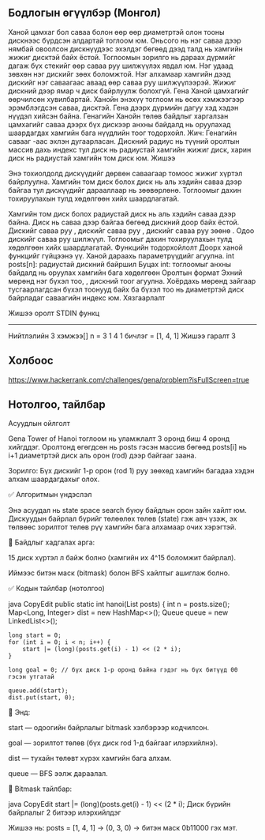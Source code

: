 ## Бодлогын өгүүлбэр (Монгол)

Ханой цамхаг бол саваа болон өөр өөр диаметртэй олон тооны дискнээс бүрдсэн алдартай тоглоом юм. Оньсого нь нэг саваа дээр нямбай овоолсон дискнүүдээс эхэлдэг бөгөөд дээд талд нь хамгийн жижиг дисктэй байх ёстой. Тоглоомын зорилго нь дараах дүрмийг дагаж бүх стекийг өөр саваа руу шилжүүлэх явдал юм.
Нэг удаад зөвхөн нэг дискийг зөөх боломжтой.
Нэг алхамаар хамгийн дээд дискийг нэг саваагаас аваад өөр саваа руу шилжүүлээрэй.
Жижиг дискний дээр ямар ч диск байрлуулж болохгүй.
Гена Ханой цамхагийг өөрчилсөн хувилбартай. Ханойн энэхүү тоглоом нь өсөх хэмжээгээр эрэмблэгдсэн саваа, дисктэй. Гена дээрх дүрмийн дагуу хэд хэдэн нүүдэл хийсэн байна. Генагийн Ханойн төлөв байдлыг харгалзан цамхагийг саваа дээрх бүх дискээр анхны байдалд нь оруулахад шаардагдах хамгийн бага нүүдлийн тоог тодорхойл.
Жич: Генагийн савааг -аас эхлэн дугаарласан. Дискний радиус нь түүний оролтын массив дахь индекс тул диск нь радиустай хамгийн жижиг диск, харин диск нь радиустай хамгийн том диск юм.
Жишээ

Энэ тохиолдолд дискүүдийг дөрвөн саваагаар томоос жижиг хүртэл байрлуулна. Хамгийн том диск болох диск нь аль хэдийн саваа дээр байгаа тул дискүүдийг дарааллаар нь зөөвөрлөнө. Тоглоомыг дахин тохируулахын тулд хөдөлгөөн хийх шаардлагатай.

Хамгийн том диск болох радиустай диск нь аль хэдийн саваа дээр байна. Диск нь саваа дээр байгаа бөгөөд дискний доор байх ёстой. Дискийг саваа руу , дискийг саваа руу , дискийг саваа руу зөөнө . Одоо дискийг саваа руу шилжүүл. Тоглоомыг дахин тохируулахын тулд хөдөлгөөн хийх шаардлагатай.
Функцийн тодорхойлолт
Доорх ханой функцийг гүйцээнэ үү.
Ханой дараахь параметрүүдийг агуулна.
int posts[n]: радиустай дискний байршил
Буцах
int: тоглоомыг анхны байдалд нь оруулах хамгийн бага хөдөлгөөн
Оролтын формат
Эхний мөрөнд нэг бүхэл тоо, , дискний тоог агуулна.
Хоёрдахь мөрөнд зайгаар тусгаарлагдсан бүхэл тоонууд байх ба бүхэл тоо нь диаметртэй диск байрладаг саваагийн индекс юм.
Хязгаарлалт

Жишээ оролт
STDIN функц
----- --------
Нийтлэлийн 3 хэмжээ[] n = 3
1 4 1 бичлэг = [1, 4, 1]
Жишээ гаралт
3



## Холбоос

https://www.hackerrank.com/challenges/gena/problem?isFullScreen=true




## Нотолгоо, тайлбар

Асуудлын ойлголт


Gena Tower of Hanoi тоглоом нь уламжлалт 3 оронд биш 4 оронд хийгддэг. Оролтонд өгөгдсөн нь posts гэсэн массив бөгөөд posts[i] нь i+1 диаметртэй диск аль орон (rod) дээр байгааг заана.

Зорилго: Бүх дискийг 1-р орон (rod 1) руу зөөхөд хамгийн багадаа хэдэн алхам шаардагдахыг олох.

✅ Алгоритмын үндэслэл

Энэ асуудал нь state space search буюу байдлын орон зайн хайлт юм. Дискуудын байрлал бүрийг төлөөлөх төлөв (state) гэж авч үзэж, эх төлвөөс зорилтот төлөв рүү хамгийн бага алхамаар очих хэрэгтэй.


🧮 Байдлыг хадгалах арга:

15 диск хүртэл л байж болно (хамгийн их 4^15 боломжит байрлал).

Иймээс битэн маск (bitmask) болон BFS хайлтыг ашиглаж болно.

✅ Кодын тайлбар (нотолгоо)


java
CopyEdit
public static int hanoi(List<Integer> posts) {
    int n = posts.size();
    Map<Long, Integer> dist = new HashMap<>();
    Queue<Long> queue = new LinkedList<>();

    long start = 0;
    for (int i = 0; i < n; i++) {
        start |= (long)(posts.get(i) - 1) << (2 * i);
    }

    long goal = 0; // бүх диск 1-р оронд байна гэдэг нь бүх битүүд 00 гэсэн утгатай

    queue.add(start);
    dist.put(start, 0);

🔹 Энд:

start — одоогийн байрлалыг bitmask хэлбэрээр кодчилсон.

goal — зорилтот төлөв (бүх диск rod 1-д байгааг илэрхийлнэ).

dist — тухайн төлөвт хүрэх хамгийн бага алхам.

queue — BFS ээлж дараалал.

🧠 Bitmask тайлбар:

java
CopyEdit
start |= (long)(posts.get(i) - 1) << (2 * i);
Диск бүрийн байрлалыг 2 битээр илэрхийлдэг

Жишээ нь: posts = [1, 4, 1] → (0, 3, 0) → битэн маск 0b11000 гэх мэт.







